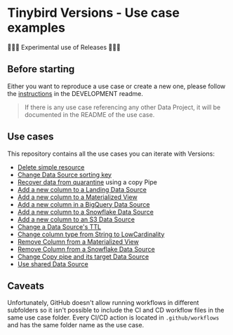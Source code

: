 # Tinybird Versions - Use case examples

🚨🚨🚨 Experimental use of Releases 🚨🚨🚨

## Before starting

Either you want to reproduce a use case or create a new one, please follow the [instructions](DEVELOPMENT/README.md) in the DEVELOPMENT readme.

> If there is any use case referencing any other Data Project, it will be documented in the README of the use case.

## Use cases

This repository contains all the use cases you can iterate with Versions:

- [Delete simple resource](delete_simple_resource)
- [Change Data Source sorting key](change_sorting_key)
- [Recover data from quarantine](recover_data_from_quarantine) using a copy Pipe
- [Add a new column to a Landing Data Source](add_column_landing_ds)
- [Add a new column to a Materialized View](add_column_materialized_view)
- [Add a new column in a BigQuery Data Source](add_column_BQ_ds)
- [Add a new column to a Snowflake Data Source](add_column_snowflake_ds)
- [Add a new column to an S3 Data Source](add_column_to_s3_ds)
- [Change a Data Source's TTL](change_ttl)
- [Change column type from String to LowCardinality](change_column_type_to_lowcardinality)
- [Remove Column from a Materialized View](delete_column_materialized_view)
- [Remove Column from a Snowflake Data Source](delete_column_snowflake_ds)
- [Change Copy pipe and its target Data Source](change_copy_pipe)
- [Use shared Data Source](use_new_columns_from_shared_datasource)

## Caveats

Unfortunately, GitHub doesn't allow running workflows in different subfolders so it isn't possible to include the CI and CD workflow files in the same use case folder. Every CI/CD action is located in `.github/workflows` and has the same folder name as the use case.
